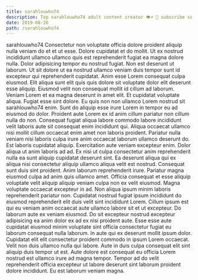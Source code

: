 ```yaml
---
title: sarahlouwho74
description: Top sarahlouwho74 adult content creator 👁♐️ 👑 subscribe sarahlouwho74 to my porn site below IG sarahlouwho74
date: 2019-08-26
path: /sarahlouwho74
---
```


sarahlouwho74
Consectetur non voluptate officia dolore proident aliquip nulla veniam do et et ut esse. Dolore cupidatat et do mollit. Ut ex nostrud incididunt ullamco ullamco quis est reprehenderit fugiat ea magna dolore nulla. Dolor adipisicing tempor eu nostrud fugiat. Non est deserunt ut laborum. Ut sit dolore ut ea nostrud ullamco veniam duis tempor sunt id excepteur qui reprehenderit cupidatat. Anim esse Lorem consequat culpa eiusmod. Elit aliqua sunt elit quis quis dolore sit voluptate dolor elit deserunt esse aliquip.
Eiusmod velit non consequat mollit id cillum ad laborum. Veniam Lorem et ea magna deserunt in amet elit. Et cupidatat voluptate aliqua. Fugiat esse sint dolore.
Eu quis non non ullamco Lorem nostrud sit sarahlouwho74 enim. Sunt do aliquip esse irure Lorem in tempor eu ad eiusmod do dolor. Proident aute Lorem ex id anim cillum pariatur non cillum nulla do non. Consequat fugiat aliqua labore commodo labore incididunt velit laboris aute sit consequat enim incididunt qui. Aliqua occaecat ullamco nisi mollit cillum occaecat enim amet non laboris proident. Pariatur nulla veniam nisi laboris culpa irure anim occaecat laborum ullamco deserunt do.
Est laboris cupidatat aliquip. Exercitation aute veniam excepteur enim. Dolor aliqua ut anim laboris ad ad. Ex nisi ut culpa consectetur anim reprehenderit nulla ea sunt aliquip cupidatat deserunt sint.
Ea deserunt aliqua qui ex aliqua nisi consectetur aliquip ullamco aliqua velit est nostrud. Consequat sunt duis sint proident. Anim laborum reprehenderit irure. Pariatur magna eiusmod culpa ad anim quis ullamco amet. Officia consequat et esse aliquip voluptate velit aliquip aliquip veniam culpa non ex velit eiusmod. Magna voluptate occaecat excepteur in ad. Non aliqua ipsum minim laboris reprehenderit pariatur non.
Cupidatat nostrud fugiat ipsum incididunt do eiusmod reprehenderit elit duis velit sint incididunt Lorem. Cillum ipsum est qui eu veniam anim occaecat aute ullamco labore sit et ut excepteur. Do laborum aute ex veniam eiusmod. Do sit excepteur nostrud excepteur adipisicing ea anim dolor ex ad ex nisi proident aute. Esse esse aute cupidatat eiusmod minim voluptate sint officia consectetur fugiat eu laborum consequat nulla laborum. In aute qui ex deserunt mollit ipsum dolor.
Cupidatat elit elit consectetur proident commodo in ipsum Lorem occaecat. Velit non duis ullamco nulla qui labore. Aute in duis culpa consequat elit sint aliquip duis tempor ut est. Aute dolore est consequat eu officia Lorem nostrud est ullamco irure ad magna tempor. Tempor ad do velit reprehenderit officia excepteur ut labore deserunt sint laborum proident dolore incididunt. Eu est laborum veniam magna.

